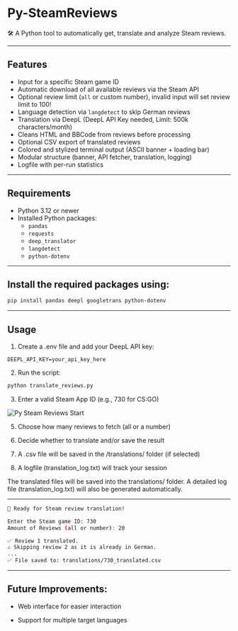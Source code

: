 # Py-SteamReviews

🛠️ A Python tool to automatically get, translate and analyze Steam reviews.

---

## Features

- Input for a specific Steam game ID
- Automatic download of all available reviews via the Steam API
- Optional review limit (`all` or custom number), invalid input will set review limit to 100!
- Language detection via `langdetect` to skip German reviews
- Translation via DeepL (DeepL API Key needed, Limit: 500k characters/month)
- Cleans HTML and BBCode from reviews before processing
- Optional CSV export of translated reviews
- Colored and stylized terminal output (ASCII banner + loading bar)
- Modular structure (banner, API fetcher, translation, logging)
- Logfile with per-run statistics

---

## Requirements

- Python 3.12 or newer
- Installed Python packages:
  - `pandas`
  - `requests`
  - `deep_translator`
  - `langdetect`
  - `python-dotenv`

---

## Install the required packages using:

```bash
pip install pandas deepl googletrans python-dotenv
```

---

## Usage

1. Create a .env file and add your DeepL API key:

```env
DEEPL_API_KEY=your_api_key_here
```

2. Run the script:

``` bash
python translate_reviews.py
```

3. Enter a valid Steam App ID (e.g., 730 for CS:GO)

![Py Steam Reviews Start](.assets/py_steam_review_start.PNG)

5. Choose how many reviews to fetch (all or a number)

6. Decide whether to translate and/or save the result

7. A .csv file will be saved in the /translations/ folder (if selected)

8. A logfile (translation_log.txt) will track your session

The translated files will be saved into the translations/ folder.
A detailed log file (translation_log.txt) will also be generated automatically.

---
```bash
🎯 Ready for Steam review translation!

Enter the Steam game ID: 730
Amount of Reviews (all or number): 20

✅ Review 1 translated.
⚠️ Skipping review 2 as it is already in German.
...
✅ File saved to: translations/730_translated.csv
```
---

## Future Improvements:

- Web interface for easier interaction

- Support for multiple target languages
